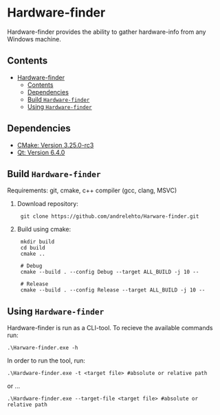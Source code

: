 # Hardware-finder

Hardware-finder provides the ability to gather hardware-info from any Windows machine.

## Contents

- [Hardware-finder](#hardware-finder)
  - [Contents](#contents)
  - [Dependencies](#dependencies)
  - [Build `Hardware-finder`](#build-hardware-finder)
  - [Using `Hardware-finder`](#using-hardware-finder)


## Dependencies

* [CMake: Version 3.25.0-rc3](https://cmake.org/download/)
* [Qt: Version 6.4.0](https://www.qt.io/download-qt-installer?hsCtaTracking=99d9dd4f-5681-48d2-b096-470725510d34%7C074ddad0-fdef-4e53-8aa8-5e8a876d6ab4)

## Build `Hardware-finder`

Requirements: git, cmake, c++ compiler (gcc, clang, MSVC)

1. Download repository:

   ```terminal
    git clone https://github.com/andrelehto/Harware-finder.git
   ```

2. Build using cmake:

   ```terminal
    mkdir build
    cd build
    cmake ..

    # Debug
    cmake --build . --config Debug --target ALL_BUILD -j 10 --

    # Release
    cmake --build . --config Release --target ALL_BUILD -j 10 --
   ```

## Using `Hardware-finder`

Hardware-finder is run as a CLI-tool. To recieve the available commands run:
```terminal
.\Harware-finder.exe -h
```

In order to run the tool, run:

```terminal
.\Hardware-finder.exe -t <target file> #absolute or relative path
```
or ...
```terminal
.\Hardware-finder.exe --target-file <target file> #absolute or relative path
```
